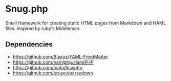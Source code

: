 # Snug.php

Small framework for creating static HTML pages from Markdown and HAML files. Inspired by ruby's Middleman. 

## Dependencies

* https://github.com/Blaxus/YAML-FrontMatter
* https://github.com/hamlphp/HamlPHP
* https://github.com/leafo/lessphp
* https://github.com/erusev/parsedown
